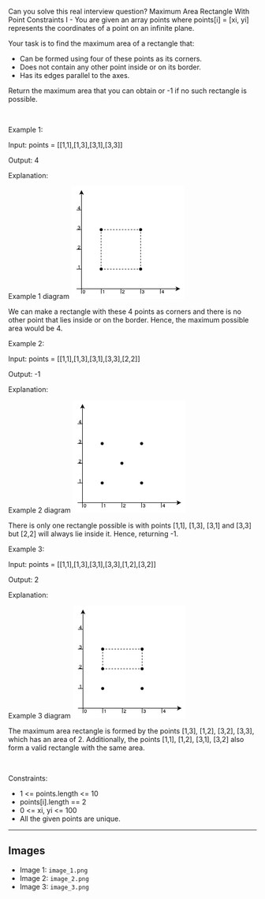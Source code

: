 Can you solve this real interview question? Maximum Area Rectangle With Point Constraints I - You are given an array points where points[i] = [xi, yi] represents the coordinates of a point on an infinite plane.

Your task is to find the maximum area of a rectangle that:

 * Can be formed using four of these points as its corners.
 * Does not contain any other point inside or on its border.
 * Has its edges parallel to the axes.

Return the maximum area that you can obtain or -1 if no such rectangle is possible.

 

Example 1:

Input: points = [[1,1],[1,3],[3,1],[3,3]]

Output: 4

Explanation:

Example 1 diagram ![Example 1](./image_1.png)

We can make a rectangle with these 4 points as corners and there is no other point that lies inside or on the border. Hence, the maximum possible area would be 4.

Example 2:

Input: points = [[1,1],[1,3],[3,1],[3,3],[2,2]]

Output: -1

Explanation:

Example 2 diagram ![Example 2](./image_2.png)

There is only one rectangle possible is with points [1,1], [1,3], [3,1] and [3,3] but [2,2] will always lie inside it. Hence, returning -1.

Example 3:

Input: points = [[1,1],[1,3],[3,1],[3,3],[1,2],[3,2]]

Output: 2

Explanation:

Example 3 diagram ![Example 3](./image_3.png)

The maximum area rectangle is formed by the points [1,3], [1,2], [3,2], [3,3], which has an area of 2. Additionally, the points [1,1], [1,2], [3,1], [3,2] also form a valid rectangle with the same area.

 

Constraints:

 * 1 <= points.length <= 10
 * points[i].length == 2
 * 0 <= xi, yi <= 100
 * All the given points are unique.

---

## Images

- Image 1: `image_1.png`
- Image 2: `image_2.png`
- Image 3: `image_3.png`
